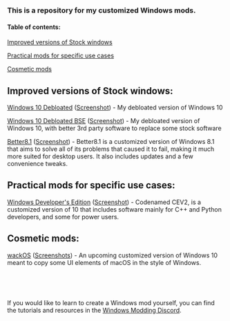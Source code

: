 ### This is a repository for my customized Windows mods.

#### Table of contents:

[Improved versions of Stock windows](#improvedstockmods)

[Practical mods for specific use cases](#practicalmods)

[Cosmetic mods](#cosmeticmods)

<a name="improvedstockmods" />

## Improved versions of Stock windows:

  [Windows 10 Debloated](https://github.com/IveMalfunctioned/Win10Debloated) ([Screenshot](https://github.com/IveMalfunctioned/Win10Debloated#Screenshot)) - My debloated version of Windows 10
  
  [Windows 10 Debloated BSE](https://github.com/IveMalfunctioned/Win10DebloatedBSE) ([Screenshot](https://github.com/IveMalfunctioned/Win10DebloatedBSE#Screenshot)) - My debloated version of Windows 10, with better 3rd party software to replace some stock software
  
  [Better8.1](https://github.com/IveMalfunctioned/Better8.1) ([Screenshot](https://github.com/IveMalfunctioned/Better8.1#Screenshot)) - Better8.1 is a customized version of Windows 8.1 that aims to solve all of its problems that caused it to fail, making it much more suited for desktop users. It also includes updates and a few convenience tweaks.
  
<a name="practicalmods" />  
  
## Practical mods for specific use cases:

  [Windows Developer's Edition](https://github.com/IveMalfunctioned/CEV2) ([Screenshot](https://github.com/IveMalfunctioned/CEV2#Screenshot)) - Codenamed CEV2, is a customized version of 10 that includes software mainly for C++ and Python developers, and some for power users.
  
<a name="cosmeticmods" />  
  
## Cosmetic mods:

  [wackOS](https://github.com/IveMalfunctioned/wackOS) ([Screenshots](https://github.com/IveMalfunctioned/wackOS#Screenshots)) - An upcoming customized version of Windows 10 meant to copy some UI elements of macOS in the style of Windows.

⁯

⁯

If you would like to learn to create a Windows mod yourself, you can find the tutorials and resources in the [Windows Modding Discord](https://discord.gg/hzScjC9re6).
